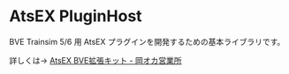 # AtsEX PluginHost
BVE Trainsim 5/6 用 AtsEX プラグインを開発するための基本ライブラリです。

詳しくは→ [AtsEX BVE拡張キット - 岡オカ営業所](https://www.okaoka-depot.com/AtsEX/)